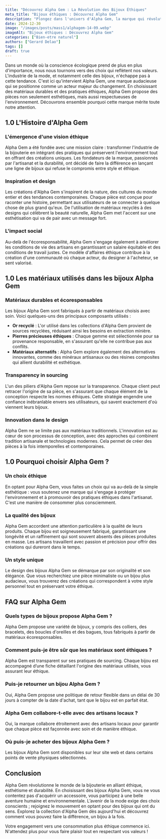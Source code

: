 ```yaml
---
title: "Découvrez Alpha Gem : La Révolution des Bijoux Éthiques"
meta_title: "Bijoux éthiques : Découvrez Alpha Gem"
description: "Plongez dans l'univers d'Alpha Gem, la marque qui révolutionne le secteur des bijoux éthiques avec des pratiques durables."
date: 2024-12-30
image: "/images/posts/mass1/alphagem-14-09.webp"
imageAlt: "Bijoux éthiques : Découvrez Alpha Gem"
categories: ["Bien-etre naturel"]
authors: ["Gerard Delao"]
tags: []
draft: true
---
```


Dans un monde où la conscience écologique prend de plus en plus d'importance, nous nous tournons vers des choix qui reflètent nos valeurs. L'industrie de la mode, et notamment celle des bijoux, n'échappe pas à cette tendance. C'est ici qu'intervient Alpha Gem, une marque audacieuse qui se positionne comme un acteur majeur du changement. En choisissant des matériaux durables et des pratiques éthiques, Alpha Gem propose des pièces non seulement esthétiques, mais aussi respectueuses de l'environnement. Découvrons ensemble pourquoi cette marque mérite toute notre attention.

## 1.0 L'Histoire d'Alpha Gem

### L'émergence d'une vision éthique
Alpha Gem a été fondée avec une mission claire : transformer l'industrie de la bijouterie en intégrant des pratiques qui préservent l'environnement tout en offrant des créations uniques. Les fondateurs de la marque, passionnés par l'artisanat et la durabilité, ont décidé de faire la différence en lançant une ligne de bijoux qui refuse le compromis entre style et éthique.

### Inspiration et design
Les créations d'Alpha Gem s'inspirent de la nature, des cultures du monde entier et des tendances contemporaines. Chaque pièce est conçue pour raconter une histoire, permettant aux utilisateurs de se connecter à quelque chose de plus grand qu'eux. De l'utilisation de matériaux recyclés à des designs qui célèbrent la beauté naturelle, Alpha Gem met l'accent sur une esthétisation qui va de pair avec un message fort.

### L'impact social
Au-delà de l'écoresponsabilité, Alpha Gem s'engage également à améliorer les conditions de vie des artisans en garantissant un salaire équitable et des conditions de travail justes. Ce modèle d'affaires éthique contribue à la création d'une communauté où chaque acteur, du designer à l'acheteur, se sent valorisé.

## 1.0 Les matériaux utilisés dans les bijoux Alpha Gem

### Matériaux durables et écoresponsables
Les bijoux Alpha Gem sont fabriqués à partir de matériaux choisis avec soin. Voici quelques-uns des principaux composants utilisés :

- **Or recyclé** : L'or utilisé dans les collections d'Alpha Gem provient de sources recyclées, réduisant ainsi les besoins en extraction minière.
- **Pierres précieuses éthiques** : Chaque gemme est sélectionnée pour sa provenance responsable, en s'assurant qu'elle ne contribue pas aux conflits.
- **Matériaux alternatifs** : Alpha Gem explore également des alternatives innovantes, comme des minéraux artisanaux ou des résines composites qui allient durabilité et esthétique.

### Transparency in sourcing
L'un des piliers d'Alpha Gem repose sur la transparence. Chaque client peut retracer l'origine de sa pièce, en s'assurant que chaque élément de la conception respecte les normes éthiques. Cette stratégie engendre une confiance inébranlable envers ses utilisateurs, qui savent exactement d'où viennent leurs bijoux.

### Innovation dans le design
Alpha Gem ne se limite pas aux matériaux traditionnels. L'innovation est au cœur de son processus de conception, avec des approches qui combinent tradition artisanale et technologies modernes. Cela permet de créer des pièces à la fois intemporelles et contemporaines.

## 1.0 Pourquoi choisir Alpha Gem ?

### Un choix éthique
En optant pour Alpha Gem, vous faites un choix qui va au-delà de la simple esthétique : vous soutenez une marque qui s'engage à protéger l'environnement et à promouvoir des pratiques éthiques dans l'artisanat. C'est une manière de consommer plus consciemment.

### La qualité des bijoux
Alpha Gem accordent une attention particulière à la qualité de leurs produits. Chaque bijou est soigneusement fabriqué, garantissant une longévité et un raffinement qui sont souvent absents des pièces produites en masse. Les artisans travaillent avec passion et précision pour offrir des créations qui dureront dans le temps.

### Un style unique
Le design des bijoux Alpha Gem se démarque par son originalité et son élégance. Que vous recherchiez une pièce minimaliste ou un bijou plus audacieux, vous trouverez des créations qui correspondent à votre style personnel tout en préservant votre éthique.

## FAQ sur Alpha Gem

### Quels types de bijoux propose Alpha Gem ?
Alpha Gem propose une variété de bijoux, y compris des colliers, des bracelets, des boucles d'oreilles et des bagues, tous fabriqués à partir de matériaux écoresponsables.

### Comment puis-je être sûr que les matériaux sont éthiques ?
Alpha Gem est transparent sur ses pratiques de sourcing. Chaque bijou est accompagné d’une fiche détaillant l'origine des matériaux utilisés, vous assurant leur éthique.

### Puis-je retourner un bijou Alpha Gem ?
Oui, Alpha Gem propose une politique de retour flexible dans un délai de 30 jours à compter de la date d'achat, tant que le bijou est en parfait état.

### Alpha Gem collabore-t-elle avec des artisans locaux ?
Oui, la marque collabore étroitement avec des artisans locaux pour garantir que chaque pièce est façonnée avec soin et de manière éthique.

### Où puis-je acheter des bijoux Alpha Gem ?
Les bijoux Alpha Gem sont disponibles sur leur site web et dans certains points de vente physiques sélectionnés.

## Conclusion

Alpha Gem révolutionne le monde de la bijouterie en alliant éthique, esthétisme et durabilité. En choisissant des bijoux Alpha Gem, vous ne vous contentez pas d'acquérir un accessoire, vous participez à une belle aventure humaine et environnementale. L’avenir de la mode exige des choix conscients ; rejoignez le mouvement en optant pour des bijoux qui ont du sens. Explorez la collection d'Alpha Gem dès aujourd'hui et découvrez comment vous pouvez faire la différence, un bijou à la fois. 

Votre engagement vers une consommation plus éthique commence ici. N'attendez plus pour vous faire plaisir tout en respectant vos valeurs !

